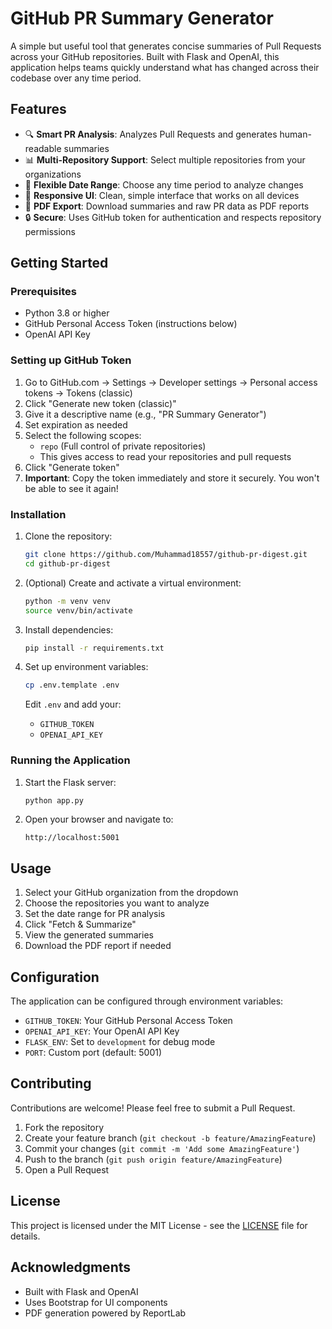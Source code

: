 # GitHub PR Summary Generator

A simple but useful tool that generates concise summaries of Pull Requests across your GitHub repositories. Built with Flask and OpenAI, this application helps teams quickly understand what has changed across their codebase over any time period.


## Features

- 🔍 **Smart PR Analysis**: Analyzes Pull Requests and generates human-readable summaries
- 📊 **Multi-Repository Support**: Select multiple repositories from your organizations
- 📅 **Flexible Date Range**: Choose any time period to analyze changes
- 📱 **Responsive UI**: Clean, simple interface that works on all devices
- 📄 **PDF Export**: Download summaries and raw PR data as PDF reports
- 🔒 **Secure**: Uses GitHub token for authentication and respects repository permissions

## Getting Started

### Prerequisites

- Python 3.8 or higher
- GitHub Personal Access Token (instructions below)
- OpenAI API Key

### Setting up GitHub Token

1. Go to GitHub.com → Settings → Developer settings → Personal access tokens → Tokens (classic)
2. Click "Generate new token (classic)"
3. Give it a descriptive name (e.g., "PR Summary Generator")
4. Set expiration as needed
5. Select the following scopes:
   - `repo` (Full control of private repositories)
   - This gives access to read your repositories and pull requests
6. Click "Generate token"
7. **Important**: Copy the token immediately and store it securely. You won't be able to see it again!

### Installation

1. Clone the repository:
   ```bash
   git clone https://github.com/Muhammad18557/github-pr-digest.git
   cd github-pr-digest
   ```

2. (Optional) Create and activate a virtual environment:
   ```bash
   python -m venv venv
   source venv/bin/activate
   ```

3. Install dependencies:
   ```bash
   pip install -r requirements.txt
   ```

4. Set up environment variables:
   ```bash
   cp .env.template .env
   ```
   Edit `.env` and add your:
   - `GITHUB_TOKEN`
   - `OPENAI_API_KEY`

### Running the Application

1. Start the Flask server:
   ```bash
   python app.py
   ```

2. Open your browser and navigate to:
   ```
   http://localhost:5001
   ```

## Usage

1. Select your GitHub organization from the dropdown
2. Choose the repositories you want to analyze
3. Set the date range for PR analysis
4. Click "Fetch & Summarize"
5. View the generated summaries
6. Download the PDF report if needed

## Configuration

The application can be configured through environment variables:

- `GITHUB_TOKEN`: Your GitHub Personal Access Token
- `OPENAI_API_KEY`: Your OpenAI API Key
- `FLASK_ENV`: Set to `development` for debug mode
- `PORT`: Custom port (default: 5001)

## Contributing

Contributions are welcome! Please feel free to submit a Pull Request.

1. Fork the repository
2. Create your feature branch (`git checkout -b feature/AmazingFeature`)
3. Commit your changes (`git commit -m 'Add some AmazingFeature'`)
4. Push to the branch (`git push origin feature/AmazingFeature`)
5. Open a Pull Request

## License

This project is licensed under the MIT License - see the [LICENSE](LICENSE) file for details.

## Acknowledgments

- Built with Flask and OpenAI
- Uses Bootstrap for UI components
- PDF generation powered by ReportLab
